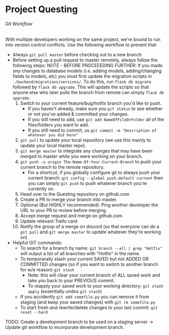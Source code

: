 # Project Questing
###### Git Workflow

With multiple developers working on the same project, we're bound to run into version control conflicts.
Use the following workflow to prevent that:

-   Always `git pull master` before checking out to a new branch
-   Before setting up a pull request to master remotely, always follow the following steps:
    NOTE - BEFORE PROCEEEDING FURTHER:
    If you made _any_ changes to database models (i.e. adding models, adding/changing fields to models, etc) you must first
    update the migration scripts in `./backend/migrations/versions/`. To do this, run `flask db migrate` followed by `flask db upgrade`.
    This will update the scripts so that anyone else who later pulls the branch from remote can simply `flask db upgrade`.
    1. Switch to your current feature/bug/hotfix branch you'd like to push.
        - If you haven't already, make sure you `git status` to see whether or not you've added & committed your changes.
        - If you still need to add, use `git add NameOfFileOrFolder` all of the files/folders you want to add.
        - If you still need to commit, us `git commit -m "Description of whatever you did here"`
    2. `git pull` to update your local repository (we use this mainly to update your local master repo).
    3. `git merge master` to integrate any changes that may have been merged to master while you were working on your branch.
    4. `git push -u origin The-Name-Of-Your-Current-Branch` to push your current branch to the remote repository.
        - For a shortcut, if you globally configure git to always push your current branch: `git config --global push.default current`
          then you can simply `git push` to push whatever branch you're currently on.
    5. Head over to the Questing repository on github.com
    6. Create a PR to merge your branch into master.
    7. Optional (But HIGHLY recommended): Ping another developer the URL to your PR to review before merging.
    8. Accept merge request and merge on github.com
    9. Update relevant Trello card
    10. Notify the group of a merge on discord (so that everyone can do a `git pull` and `git merge master` to update whatever they're working on)
-   Helpful GIT commands:
    -   To search for a branch by name: `git branch --all | grep "Hotfix"` will output a list of all branches with "Hotfix" in the name.
    -   To temporarally stash your current SAVED but not ADDED OR COMMITTED changes (so if you want to switch to another branch for w/e reason)
        `git stash`
        -   Note: this will clear your current branch of ALL saved work and take you back to your PREVIOUS commit.
        -   To reapply your saved work to your working directory: `git stash apply` (essentially undos `git stash`)
    -   If you accidently `git add somefile.py` you can remove it from staging (and keep your saved changes) with `git rm somefile.py`
    -   To start fresh and rewrite/delete changes to your last commit: `git reset --hard`

TODO: Create a development branch to be used on a staging server -> Update git workflow to incorporate development branch.
